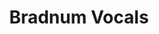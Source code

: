 ---
name: Bradnum Vocals
title: Bradnum Vocals
facebook: BradnumVocals/
logo: Bradnum.png
email: e.bradnumvocals@gmail.com
type: tuition
member: true
short-description: 'Singing, Acting through song, Musical Theatre, and Vocal Coaching.
  Both In-person and online lessons.

  '
description: 'Singing, Acting through song, Musical Theatre, and Vocal Coaching. Both
  In-person and online lessons.

  '
permalink: "/organisations/bradnum_vocals.html"
layout: org_page
---